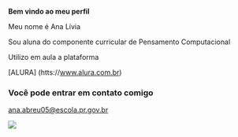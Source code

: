**Bem vindo ao meu perfil**

Meu nome é Ana Lívia

Sou aluna do componente curricular de Pensamento Computacional 

Utilizo em aula a plataforma

[ALURA] (htts://www.alura.com.br)

### Você pode entrar em contato comigo 

ana.abreu05@escola.pr.gov.br

![](https://media1.tenor.com/m/D6P7ayaAqY0AAAAd/the-chosen-os-escolhidos.gif)
